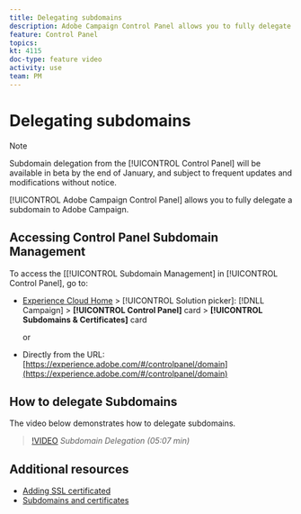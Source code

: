 ```yaml
---
title: Delegating subdomains
description: Adobe Campaign Control Panel allows you to fully delegate a subdomain to Adobe Campaign. To do this, follow the steps below.
feature: Control Panel
topics: 
kt: 4115
doc-type: feature video
activity: use
team: PM
---
```


# Delegating subdomains

>[!NOTE]
> Subdomain delegation from the [!UICONTROL Control Panel] will be available in beta by the end of January, and subject to
> frequent updates and modifications without notice.

[!UICONTROL Adobe Campaign Control Panel] allows you to fully delegate a subdomain to Adobe Campaign.

## Accessing Control Panel Subdomain Management

To access the [[!UICONTROL Subdomain Management] in [!UICONTROL Control Panel], go to:

* [Experience Cloud Home](https://experience.adobe.com/#/home) > [!UICONTROL Solution picker]: [!DNLL Campaign] > **[!UICONTROL Control Panel]** card > **[!UICONTROL Subdomains & Certificates]** card
  
  or
* Directly from the URL: [https://experience.adobe.com/#/controlpanel/domain](https://experience.adobe.com/#/controlpanel/domain)

## How to delegate Subdomains

The video below demonstrates how to delegate subdomains.

>[!VIDEO](https://video.tv.adobe.com/v/31390?quality=12)
*Subdomain Delegation (05:07 min)*

## Additional resources

* [Adding SSL certificated](/help/guides/administrating/control-panel/adding-ssl-certificates.md)
* [Subdomains and certificates](https://docs.adobe.com/content/help/en/control-panel/using/subdomains-and-certificates/renewing-subdomain-certificate.html)
